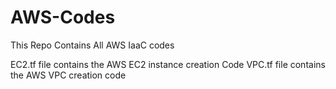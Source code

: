# AWS-Codes
This Repo Contains All AWS IaaC codes

EC2.tf file contains the AWS EC2 instance creation Code
VPC.tf file contains the AWS VPC creation code